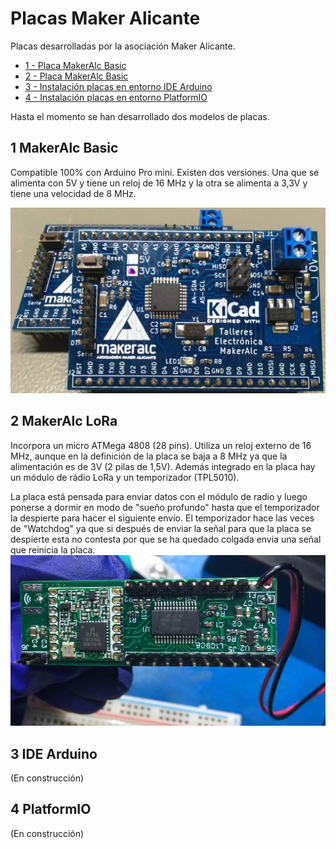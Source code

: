 # Placas Maker Alicante

Placas desarrolladas por la asociación Maker Alicante.

- [1 - Placa MakerAlc Basic](#1-MakerAlc-Basic)
- [2 - Placa MakerAlc Basic](#2-MakerAlc-LoRa)
- [3 - Instalación placas en entorno IDE Arduino](#3-IDE-Arduino)
- [4 - Instalación placas en entorno PlatformIO](#4-Platformio)

Hasta el momento se han desarrollado dos modelos de placas. 

## 1 MakerAlc Basic

Compatible 100% con Arduino Pro mini. Existen dos versiones. Una que se alimenta con 5V y tiene un reloj de 16 MHz y la otra se alimenta a 3,3V y tiene una velocidad de 8 MHz.

![MarAlc Basic](https://github.com/AsociacionMakerAlicante/PlacasMaker/blob/main/Fotos/MakAlc_Basic.jpg)


## 2 MakerAlc LoRa

Incorpora un micro ATMega 4808 (28 pins). Utiliza un reloj externo de 16 MHz, aunque en la definición de la placa se baja a 8 MHz ya que la alimentación es de 3V (2 pilas de 1,5V). 
Además integrado en la placa hay un módulo de rádio LoRa y un temporizador (TPL5010).

La placa está pensada para enviar datos con el módulo de radio y luego ponerse a dormir en modo de "sueño profundo" hasta que el temporizador la despierte para hacer el siguiente envío.
El temporizador hace las veces de "Watchdog" ya que si después de enviar la señal para que la placa se despierte esta no contesta por que se ha quedado colgada envia una señal que reinicia la placa.
![MarAlc Basic](https://github.com/AsociacionMakerAlicante/PlacasMaker/blob/main/Fotos/MakAlc_LoRa.jpg)

## 3 IDE Arduino
(En construcción)


## 4 PlatformIO
(En construcción)
